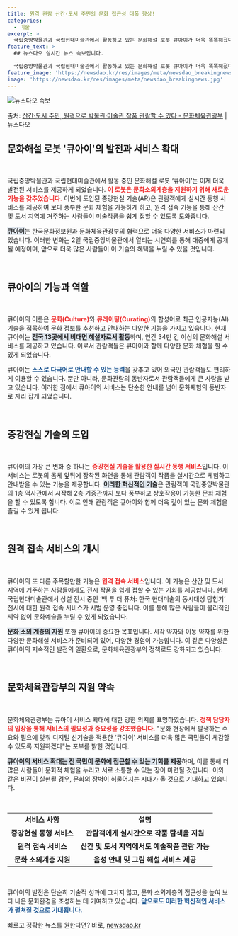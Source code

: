 ```yaml
---
title: 원격 관람 산간·도서 주민의 문화 접근성 대폭 향상!
categories:
  - 미술
excerpt: >
  국립중앙박물관과 국립현대미술관에서 활동하고 있는 문화해설 로봇 큐아이가 더욱 똑똑해졌다. 증강현실 기술(AR…
feature_text: >
  ## 뉴스다오 실시간 뉴스 속보입니다.

  국립중앙박물관과 국립현대미술관에서 활동하고 있는 문화해설 로봇 큐아이가 더욱 똑똑해졌다. 증강현실 기술(AR…
feature_image: 'https://newsdao.kr/res/images/meta/newsdao_breakingnews.jpg'
image: 'https://newsdao.kr/res/images/meta/newsdao_breakingnews.jpg'
---
```


![뉴스다오 속보](https://newsdao.kr/res/images/meta/newsdao_breakingnews.jpg)

<p>출처: <a href="https://newsdao.kr/3099" rel="dofollow">산간·도서 주민, 원격으로 박물관·미술관 작품 관람할 수 있다 - 문화체육관광부</a> | 뉴스다오</p>

<h2 data-ke-size="size26">문화해설 로봇 '큐아이'의 발전과 서비스 확대</h2>

<p data-ke-size="size16">&nbsp;</p>
국립중앙박물관과 국립현대미술관에서 활동 중인 문화해설 로봇 ‘큐아이’는 이제 더욱 발전된 서비스를 제공하게 되었습니다. <b><span style="color: #ee2323;">이 로봇은 문화소외계층을 지원하기 위해 새로운 기능을 갖추었습니다.</span></b> 이번에 도입된 증강현실 기술(AR)은 관람객에게 실시간 동행 서비스를 제공하여 보다 풍부한 문화 체험을 가능하게 하고, 원격 접속 기능을 통해 산간 및 도서 지역에 거주하는 사람들이 미술작품을 쉽게 접할 수 있도록 도와줍니다. 

<b><span style="background-color: #21538527;">큐아이</span></b>는 한국문화정보원과 문화체육관광부의 협력으로 더욱 다양한 서비스가 마련되었습니다. 이러한 변화는 2일 국립중앙박물관에서 열리는 시연회를 통해 대중에게 공개될 예정이며, 앞으로 더욱 많은 사람들이 이 기술의 혜택을 누릴 수 있을 것입니다.

<p data-ke-size="size16">&nbsp;</p>

<h2 data-ke-size="size26">큐아이의 기능과 역할</h2>

<p data-ke-size="size16">&nbsp;</p>
큐아이의 이름은 <b><span style="color: #ee2323;">문화(Culture)</span></b>와 <b><span style="color: #ee2323;">큐레이팅(Curating)</span></b>의 합성어로 최근 인공지능(AI) 기술을 접목하여 문화 정보를 추천하고 안내하는 다양한 기능을 가지고 있습니다. 현재 큐아이는 <b><span style="background-color: #21538527;">전국 13곳에서 비대면 해설자로서 활동</span></b>하며, 연간 34만 건 이상의 문화해설 서비스를 제공하고 있습니다. 이로서 관람객들은 큐아이와 함께 다양한 문화 체험을 할 수 있게 되었습니다.

큐아이는 <b><span style="color: #1a5490;">스스로 다국어로 안내할 수 있는 능력</span></b>을 갖추고 있어 외국인 관람객들도 편리하게 이용할 수 있습니다. 뿐만 아니라, 문화관람의 동반자로서 관람객들에게 큰 사랑을 받고 있습니다. 이러한 점에서 큐아이의 서비스는 단순한 안내를 넘어 문화체험의 동반자로 자리 잡게 되었습니다.

<p data-ke-size="size16">&nbsp;</p>

<h2 data-ke-size="size26">증강현실 기술의 도입</h2>

<p data-ke-size="size16">&nbsp;</p>
큐아이의 가장 큰 변화 중 하나는 <b><span style="color: #ee2323;">증강현실 기술을 활용한 실시간 동행 서비스</span></b>입니다. 이 서비스는 로봇의 몸체 앞뒤에 장착된 화면을 통해 관람객이 작품을 실시간으로 체험하고 안내받을 수 있는 기능을 제공합니다. <b><span style="background-color: #21538527;">이러한 혁신적인 기술</span></b>은 관람객이 국립중앙박물관의 1층 역사관에서 시작해 2층 기증관까지 보다 풍부하고 상호작용이 가능한 문화 체험을 할 수 있도록 합니다. 이로 인해 관람객은 큐아이와 함께 더욱 깊이 있는 문화 체험을 즐길 수 있게 됩니다.

<p data-ke-size="size16">&nbsp;</p>

<h2 data-ke-size="size26">원격 접속 서비스의 개시</h2>

<p data-ke-size="size16">&nbsp;</p>
큐아이의 또 다른 주목할만한 기능은 <b><span style="color: #ee2323;">원격 접속 서비스</span></b>입니다. 이 기능은 산간 및 도서 지역에 거주하는 사람들에게도 전시 작품을 쉽게 접할 수 있는 기회를 제공합니다. 현재 국립현대미술관에서 상설 전시 중인 ‘백 투 더 퓨처: 한국 현대미술의 동시대성 탐험기’ 전시에 대한 원격 접속 서비스가 시범 운영 중입니다. 이를 통해 많은 사람들이 물리적인 제약 없이 문화예술을 누릴 수 있게 되었습니다.

<b><span style="background-color: #21538527;">문화 소외 계층의 지원</span></b> 또한 큐아이의 중요한 목표입니다. 시각 약자와 이동 약자를 위한 다양한 문화해설 서비스가 준비되어 있어, 다양한 경험이 가능합니다. 이 같은 다양성은 큐아이의 지속적인 발전의 일환으로, 문화체육관광부의 정책로도 강화되고 있습니다.

<p data-ke-size="size16">&nbsp;</p>

<h2 data-ke-size="size26">문화체육관광부의 지원 약속</h2>

<p data-ke-size="size16">&nbsp;</p>
문화체육관광부는 큐아이 서비스 확대에 대한 강한 의지를 표명하였습니다. <b><span style="color: #ee2323;">정책 담당자의 입장을 통해 서비스의 필요성과 중요성을 강조했습니다.</span></b> "문화 현장에서 발생하는 수요와 필요에 맞춰 디지털 신기술을 적용한 ‘큐아이’ 서비스를 더욱 많은 국민들이 체감할 수 있도록 지원하겠다"는 포부를 밝힌 것입니다.

<b><span style="background-color: #21538527;">큐아이의 서비스 확대는 전 국민이 문화에 접근할 수 있는 기회를 제공</span></b>하며, 이를 통해 더 많은 사람들이 문화적 체험을 누리고 서로 소통할 수 있는 장이 마련될 것입니다. 이와 같은 비전이 실현될 경우, 문화의 장벽이 허물어지는 시대가 올 것으로 기대하고 있습니다.

<p data-ke-size="size16">&nbsp;</p>

<table>
<tr>
<td style="text-align: center; height: 17px;"><b>서비스 사항</b></td>
<td style="text-align: center; height: 17px;"><b>설명</b></td>
</tr>
<tr>
<td style="text-align: center; height: 17px;"><b>증강현실 동행 서비스</b></td>
<td style="text-align: center; height: 17px;"><b>관람객에게 실시간으로 작품 탐색을 지원</b></td>
</tr>
<tr>
<td style="text-align: center; height: 17px;"><b>원격 접속 서비스</b></td>
<td style="text-align: center; height: 17px;"><b>산간 및 도서 지역에서도 예술작품 관람 가능</b></td>
</tr>
<tr>
<td style="text-align: center; height: 17px;"><b>문화 소외계층 지원</b></td>
<td style="text-align: center; height: 17px;"><b>음성 안내 및 그림 해설 서비스 제공</b></td>
</tr>
</table>

<p data-ke-size="size16">&nbsp;</p>

큐아이의 발전은 단순히 기술적 성과에 그치지 않고, 문화 소외계층의 접근성을 높여 보다 나은 문화환경을 조성하는 데 기여하고 있습니다. <b><span style="color: #1a5490;">앞으로도 이러한 혁신적인 서비스가 펼쳐질 것으로 기대됩니다.</span></b> 

빠르고 정확한 뉴스를 원한다면? 바로, <a href="https://newsdao.kr" rel="dofollow">newsdao.kr</a>


